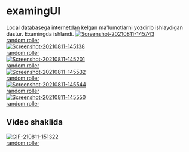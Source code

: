 # examingUI
Local databasega internetdan kelgan ma'lumotlarni yozdirib ishlaydigan dastur. Examingda ishlandi.
<a href="https://ibb.co/tz45KHK"><img src="https://i.ibb.co/QkfGQJQ/Screenshot-20210811-145743.jpg" alt="Screenshot-20210811-145743" border="0"></a><br /><a target='_blank' href='https://freeonlinedice.com/'>random roller</a><br />
<a href="https://ibb.co/MSkYC9y"><img src="https://i.ibb.co/3dmDCk5/Screenshot-20210811-145138.jpg" alt="Screenshot-20210811-145138" border="0"></a><br /><a target='_blank' href='https://freeonlinedice.com/'>random roller</a><br />
<a href="https://ibb.co/dmLszvX"><img src="https://i.ibb.co/g4PbB8Q/Screenshot-20210811-145201.jpg" alt="Screenshot-20210811-145201" border="0"></a><br /><a target='_blank' href='https://freeonlinedice.com/'>random roller</a><br />
<a href="https://ibb.co/MV3CJZj"><img src="https://i.ibb.co/jM1rjbx/Screenshot-20210811-145532.jpg" alt="Screenshot-20210811-145532" border="0"></a><br /><a target='_blank' href='https://freeonlinedice.com/'>random roller</a><br />
<a href="https://ibb.co/YPw1CLz"><img src="https://i.ibb.co/hLw46mP/Screenshot-20210811-145544.jpg" alt="Screenshot-20210811-145544" border="0"></a><br /><a target='_blank' href='https://freeonlinedice.com/'>random roller</a><br />
<a href="https://ibb.co/5Txc7tz"><img src="https://i.ibb.co/JnFkh0b/Screenshot-20210811-145550.jpg" alt="Screenshot-20210811-145550" border="0"></a><br /><a target='_blank' href='https://freeonlinedice.com/'>random roller</a><br />

<h2> Video shaklida </h2>

<a href="https://ibb.co/z63g9v8"><img src="https://i.ibb.co/tL06jrZ/GIF-210811-151322.gif" alt="GIF-210811-151322" border="0"></a><br /><a target='_blank' href='https://freeonlinedice.com/'>random roller</a><br />
